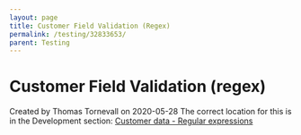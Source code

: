 ```yaml
---
layout: page
title: Customer Field Validation (Regex)
permalink: /testing/32833653/
parent: Testing
---
```



# Customer Field Validation (regex) 
Created by Thomas Tornevall on 2020-05-28
The correct location for this is in the Development section:
[Customer data - Regular
expressions](Customer-data---Regular-expressions_3440819.html)
